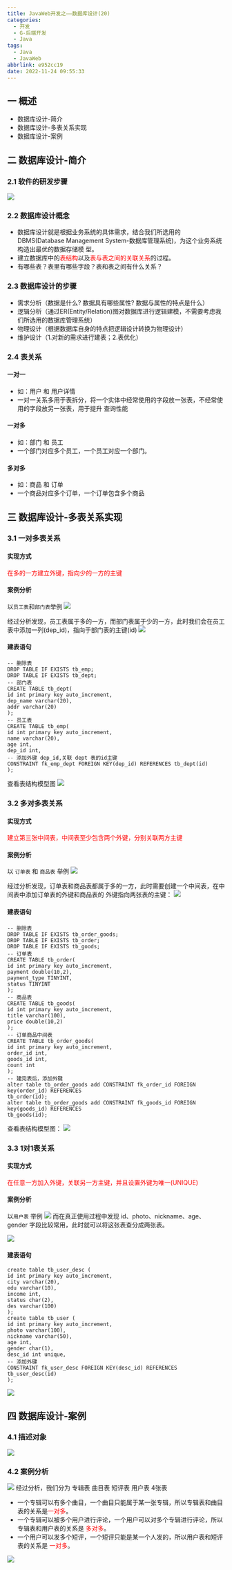 ```yaml
---
title: JavaWeb开发之——数据库设计(20)
categories:
  - 开发
  - G-后端开发
  - Java
tags:
  - Java
  - JavaWeb
abbrlink: e952cc19
date: 2022-11-24 09:55:33
---
```

## 一 概述

* 数据库设计-简介
* 数据库设计-多表关系实现
* 数据库设计-案例

<!--more-->

## 二 数据库设计-简介

### 2.1 软件的研发步骤

![][1]

### 2.2 数据库设计概念

* 数据库设计就是根据业务系统的具体需求，结合我们所选用的DBMS(Database Management System-数据库管理系统)，为这个业务系统构造出最优的数据存储模 型。
* 建立数据库中的<font color=red>表结构</font>以及<font color=red>表与表之间的关联关系</font>的过程。
* 有哪些表？表里有哪些字段？表和表之间有什么关系？

### 2.3 数据库设计的步骤

* 需求分析（数据是什么? 数据具有哪些属性? 数据与属性的特点是什么）
* 逻辑分析（通过ER(Entity/Relation)图对数据库进行逻辑建模，不需要考虑我们所选用的数据库管理系统）
* 物理设计（根据数据库自身的特点把逻辑设计转换为物理设计）
* 维护设计（1.对新的需求进行建表；2.表优化）

### 2.4 表关系

#### 一对一

* 如：用户 和 用户详情
* 一对一关系多用于表拆分，将一个实体中经常使用的字段放一张表，不经常使用的字段放另一张表，用于提升 查询性能

#### 一对多

* 如：部门 和 员工
* 一个部门对应多个员工，一个员工对应一个部门。

#### 多对多

* 如：商品 和 订单
* 一个商品对应多个订单，一个订单包含多个商品

## 三 数据库设计-多表关系实现

### 3.1 一对多表关系

#### 实现方式

<font color=red>在多的一方建立外键，指向少的一方的主键</font>

#### 案例分析

以`员工表`和`部门表`举例
![][2]

经过分析发现，员工表属于多的一方，而部门表属于少的一方，此时我们会在员工表中添加一列(dep_id)，指向于部门表的主键(id)
![][3]

####  建表语句

```
-- 删除表
DROP TABLE IF EXISTS tb_emp;
DROP TABLE IF EXISTS tb_dept;
-- 部门表
CREATE TABLE tb_dept(
id int primary key auto_increment,
dep_name varchar(20),
addr varchar(20)
);
-- 员工表
CREATE TABLE tb_emp(
id int primary key auto_increment,
name varchar(20),
age int,
dep_id int,
-- 添加外键 dep_id,关联 dept 表的id主键
CONSTRAINT fk_emp_dept FOREIGN KEY(dep_id) REFERENCES tb_dept(id)
);
```

查看表结构模型图
![][4]

### 3.2 多对多表关系

#### 实现方式

<font color=red>建立第三张中间表，中间表至少包含两个外键，分别关联两方主键</font>

#### 案例分析

以 `订单表` 和 `商品表` 举例
![][5]

经过分析发现，订单表和商品表都属于多的一方，此时需要创建一个中间表，在中间表中添加订单表的外键和商品表的 外键指向两张表的主键：
![][6]

#### 建表语句

```
-- 删除表
DROP TABLE IF EXISTS tb_order_goods;
DROP TABLE IF EXISTS tb_order;
DROP TABLE IF EXISTS tb_goods;
-- 订单表
CREATE TABLE tb_order(
id int primary key auto_increment,
payment double(10,2),
payment_type TINYINT,
status TINYINT
);
-- 商品表
CREATE TABLE tb_goods(
id int primary key auto_increment,
title varchar(100),
price double(10,2)
);
-- 订单商品中间表
CREATE TABLE tb_order_goods(
id int primary key auto_increment,
order_id int,
goods_id int,
count int
);
-- 建完表后，添加外键
alter table tb_order_goods add CONSTRAINT fk_order_id FOREIGN key(order_id) REFERENCES
tb_order(id);
alter table tb_order_goods add CONSTRAINT fk_goods_id FOREIGN key(goods_id) REFERENCES
tb_goods(id);
```

查看表结构模型图：
![][7]

### 3.3 1对1表关系

#### 实现方式

<font color=red>在任意一方加入外键，关联另一方主键，并且设置外键为唯一(UNIQUE)</font>

#### 案例分析

以`用户表` 举例
![][8]
而在真正使用过程中发现 id、photo、nickname、age、gender 字段比较常用，此时就可以将这张表查分成两张表。

![][9]

#### 建表语句

```
create table tb_user_desc (
id int primary key auto_increment,
city varchar(20),
edu varchar(10),
income int,
status char(2),
des varchar(100)
);
create table tb_user (
id int primary key auto_increment,
photo varchar(100),
nickname varchar(50),
age int,
gender char(1),
desc_id int unique,
-- 添加外键
CONSTRAINT fk_user_desc FOREIGN KEY(desc_id) REFERENCES tb_user_desc(id)
);
```
![][10]

## 四 数据库设计-案例

### 4.1 描述对象

![][11]

### 4.2 案例分析
![][12]
经过分析，我们分为 专辑表 曲目表 短评表 用户表 4张表

* 一个专辑可以有多个曲目，一个曲目只能属于某一张专辑，所以专辑表和曲目表的关系是<font color=red>一对多</font>。 
* 一个专辑可以被多个用户进行评论，一个用户可以对多个专辑进行评论，所以专辑表和用户表的关系是 <font color=red>多对多</font>。
*  一个用户可以发多个短评，一个短评只能是某一个人发的，所以用户表和短评表的关系是 <font color=red>一对多</font>。

![][13]




[1]:https://raw.githubusercontent.com/PGzxc/CDN/master/blog-java/javaweb-20-software-design.png
[2]:https://raw.githubusercontent.com/PGzxc/CDN/master/blog-java/javaweb-20-one2one-table.png
[3]:https://raw.githubusercontent.com/PGzxc/CDN/master/blog-java/javaweb-20-one2one-table-relate.png
[4]:https://raw.githubusercontent.com/PGzxc/CDN/master/blog-java/javaweb-20-one2one-table-relate-model.png
[5]:https://raw.githubusercontent.com/PGzxc/CDN/master/blog-java/javaweb-20-more2more-tables.png
[6]:https://raw.githubusercontent.com/PGzxc/CDN/master/blog-java/javaweb-20-more2more-table-relate.png
[7]:https://raw.githubusercontent.com/PGzxc/CDN/master/blog-java/javaweb-20-more2more-table-model.png
[8]:https://raw.githubusercontent.com/PGzxc/CDN/master/blog-java/javaweb-20-one2one-table-relate.png
[9]:https://raw.githubusercontent.com/PGzxc/CDN/master/blog-java/javaweb-20-one2one-table-relates.png
[10]:https://raw.githubusercontent.com/PGzxc/CDN/master/blog-java/javaweb-20-one2one-table-model.png
[11]:https://raw.githubusercontent.com/PGzxc/CDN/master/blog-java/javaweb-20-sample-analysis.png
[12]:https://raw.githubusercontent.com/PGzxc/CDN/master/blog-java/javaweb-20-sample-analysis-result.png
[13]:https://raw.githubusercontent.com/PGzxc/CDN/master/blog-java/javaweb-20-sample-analysis-result-relate.png